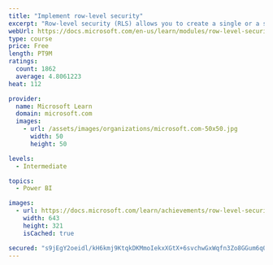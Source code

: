 ```yaml
---
title: "Implement row-level security"
excerpt: "Row-level security (RLS) allows you to create a single or a set of reports that targets data for a specific user. In this module, you will learn how to implement RLS by using either a static or dynamic method and how Microsoft Power BI simplifies testing RLS in Power BI Desktop and Power BI service."
webUrl: https://docs.microsoft.com/en-us/learn/modules/row-level-security-power-bi/
type: course
price: Free
length: PT9M
ratings:
  count: 1862
  average: 4.8061223
heat: 112

provider:
  name: Microsoft Learn
  domain: microsoft.com
  images:
    - url: /assets/images/organizations/microsoft.com-50x50.jpg
      width: 50
      height: 50

levels:
  - Intermediate

topics:
  - Power BI

images:
  - url: https://docs.microsoft.com/learn/achievements/row-level-security-power-bi-social.png
    width: 643
    height: 321
    isCached: true

secured: "s9jEgY2oeidl/kH6kmj9KtqkDKMmoIekxXGtX+6svchwGxWqfn3Zo8GGum6qQoDZvE6pyDEQlq5Sw5yt1E3/ockfPfZqnhxAMVIlMe86iBeq6DQhO8RXTIM5k4lEt1dDxhU2EieDWWMEOv/NoiKzLaAl296UtKqhxrlVP71XEe5M4G/Q9cyW8WeeNlUtXTnQ3Fc6irgWAv5/eFUQwzz3dY2CTJnGxbo8/YfDDCGnZo/2S6x7nimBL2AI785/fZI+PZ1DFNsHBCFkngTyqfPqTQmvp5eAE3PWNgOpbDQKD9irZK43EYyHn2j4AK7Dy+Apw3IfFro4tIE1H0rjG8TfUkisi8jXU5bHl433CFljSTe6wGFCPYiw+y+Ohmnhc4BWc+xNPOT1EHrJUsDXz6FV9esyK5bpxjG4A7Ng6+40dec=;HzgxkkVIHhBBo0XmnvhRQg=="
---
```


